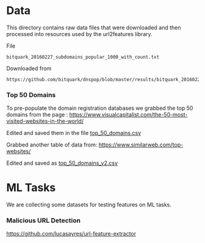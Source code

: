 Data
====

This directory contains raw data files that were downloaded and then processed into
resources used by the url2features library.

File
```
bitquark_20160227_subdomains_popular_1000_with_count.txt
```
Downloaded from
```
https://github.com/bitquark/dnspop/blob/master/results/bitquark_20160227_subdomains_popular_1000_with_count
```


### Top 50 Domains

To pre-populate the domain registration databases we grabbed the top 50
domains from the page : https://www.visualcapitalist.com/the-50-most-visited-websites-in-the-world/

Edited and saved them in the file [top_50_domains.csv](top_50_domains.csv)

Grabbed another table of data from: https://www.similarweb.com/top-websites/

Edited and saved as [top_50_domains_v2.csv](top_50_domains_v2.csv)



# ML Tasks

We are collecting some datasets for testing features on ML tasks.

### Malicious URL Detection

https://github.com/lucasayres/url-feature-extractor





